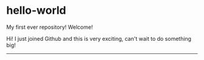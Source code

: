 # hello-world
My first ever repository! Welcome!


Hi! I just joined Github and this is very exciting, can't wait to do something big!



-----------------
